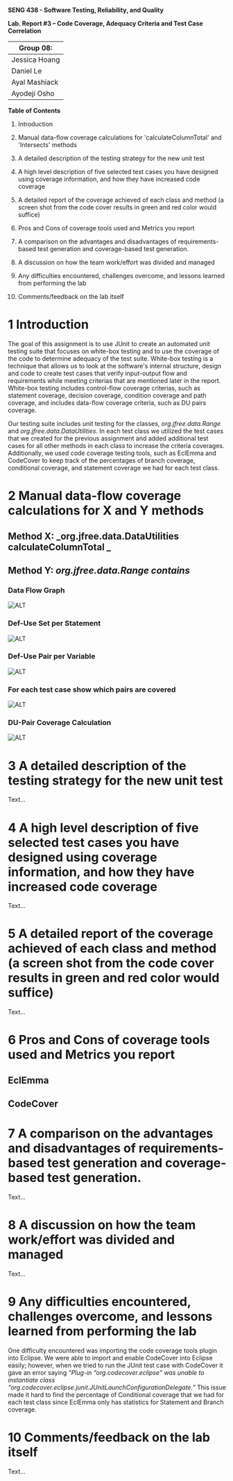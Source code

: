**SENG 438 - Software Testing, Reliability, and Quality**

**Lab. Report #3 – Code Coverage, Adequacy Criteria and Test Case Correlation**

| Group 08:      |
| -------------- |
| Jessica Hoang  |
| Daniel Le      |
| Ayal Mashiack  |
| Ayodeji Osho   |

**Table of Contents**

1. Introduction

2. Manual data-flow coverage calculations for 'calculateColumnTotal' and 'Intersects' methods

3. A detailed description of the testing strategy for the new unit test

4. A high level description of five selected test cases you have designed using coverage information, and how they have increased code coverage

5. A detailed report of the coverage achieved of each class and method (a screen shot from the code cover results in green and red color would suffice)

6. Pros and Cons of coverage tools used and Metrics you report

7. A comparison on the advantages and disadvantages of requirements-based test generation and coverage-based test generation.

8. A discussion on how the team work/effort was divided and managed

9. Any difficulties encountered, challenges overcome, and lessons learned from performing the lab

10. Comments/feedback on the lab itself

# 1 Introduction

The goal of this assignment is to use JUnit to create an automated unit testing suite that focuses on white-box testing and to use the coverage of the code to determine adequacy of the test suite. White-box testing is a technique that allows us to look at the software's internal structure, design and code to create test cases that verify input-output flow and requirements while meeting criterias that are mentioned later in the report. White-box testing includes control-flow coverage criterias, such as statement coverage, decision coverage, condition coverage and path coverage, and includes data-flow coverage criteria, such as DU pairs coverage. 

Our testing suite includes unit testing for the classes, _org.jfree.data.Range_ and _org.jfree.data.DataUtilities_. In each test class we utilized the test cases that we created for the previous assignment and added additional test cases for all other methods in each class to increase the criteria coverages. Additionally, we used code coverage testing tools, such as EclEmma and CodeCover to keep track of the percentages of branch coverage, conditional coverage, and statement coverage we had for each test class.   

# 2 Manual data-flow coverage calculations for X and Y methods

## **Method X:** _org.jfree.data.DataUtilities calculateColumnTotal _

## **Method Y:** _org.jfree.data.Range contains_

### **Data Flow Graph**

![ ALT](../A3/ManualTesting/Range-Contains/dataFlowGraph.jpg)

### **Def-Use Set per Statement**

![ ALT](../A3/ManualTesting/Range-Contains/defUseSetStatement.jpg)

### **Def-Use Pair per Variable**

![ ALT](../A3/ManualTesting/Range-Contains/defUsePairVariable.jpg)

### **For each test case show which pairs are covered**

![ ALT](../A3/ManualTesting/Range-Contains/TestCases.jpg)

### **DU-Pair Coverage Calculation**

![ ALT](../A3/ManualTesting/Range-Contains/CoverageCalculation.jpg)

# 3 A detailed description of the testing strategy for the new unit test

Text…

# 4 A high level description of five selected test cases you have designed using coverage information, and how they have increased code coverage

Text…

# 5 A detailed report of the coverage achieved of each class and method (a screen shot from the code cover results in green and red color would suffice)

Text…

# 6 Pros and Cons of coverage tools used and Metrics you report

## EclEmma

## CodeCover

# 7 A comparison on the advantages and disadvantages of requirements-based test generation and coverage-based test generation.

Text…

# 8 A discussion on how the team work/effort was divided and managed

Text…

# 9 Any difficulties encountered, challenges overcome, and lessons learned from performing the lab

One difficulty encountered was importing the code coverage tools plugin into Eclipse. We were able to import and enable CodeCover into Eclipse easily; however, when we tried to run the JUnit test case with CodeCover it gave an error saying _"Plug-in “org.codecover.eclipse” was unable to instantiate class “org.codecover.eclipse.junit.JUnitLaunchConfigurationDelegate.”_ This issue made it hard to find the percentage of Conditional coverage that we had for each test class since EclEmma only has statistics for Statement and Branch coverage.   

# 10 Comments/feedback on the lab itself

Text…
